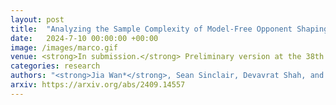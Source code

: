 ```yaml
---
layout: post
title:  "Analyzing the Sample Complexity of Model-Free Opponent Shaping"
date:   2024-7-10 00:00:00 +00:00
image: /images/marco.gif
venue: <strong>In submission.</strong> Preliminary version at the 38th Workshop on Aligning Reinforcement Learning Experimentalists and Theorists (ARLET), the <strong>International Conference on Machine Learning (ICML)</strong>, 2024, Vienna, Austria.
categories: research
authors: "<strong>Jia Wan*</strong>, Sean Sinclair, Devavrat Shah, and Martin Wainwright"
arxiv: https://arxiv.org/abs/2409.14557
---
```

